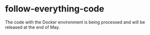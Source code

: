 # follow-everything-code

The code with the Docker environment is being processed and will be released at the end of May.
